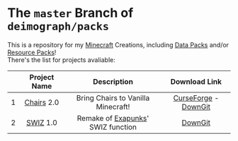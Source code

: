 # The `master` Branch of `deimograph/packs`

This is a repository for my [Minecraft][mcl] Creations, including [Data Packs][dtl] and/or [Resource Packs][rpl]!    
There's the list for projects avaliable:

  |     | Project Name | Description | Download Link |
  | --- | :---: | :---: | :---: |
  | 1 | [Chairs][chr] 2.0 | Bring Chairs to Vanilla Minecraft! | [CurseForge](http://minecraft.curseforge.com/projects/chairs) - [DownGit](https://minhaskamal.github.io/DownGit/#/home?url=https://github.com/Deimograph/packs/tree/chairs&rootDirectory=false) |
  | 2 | [SWIZ][swi] 1.0 | Remake of [Exapunks][exa]' SWIZ function | [DownGit](https://minhaskamal.github.io/DownGit/#/home?url=https://github.com/Deimograph/packs/tree/swiz/SWIZ&rootDirectory=false) |

[exa]: http://www.zachtronics.com/exapunks/
[mcl]: http://minecraft.net
[dtl]: http://minecraft.gamepedia.com/data_pack
[rpl]: http://minecraft.gamepedia.com/resource_pack
[chr]: https://github.com/Deimograph/packs/tree/chairs
[swi]: https://github.com/Deimograph/packs/tree/swiz
